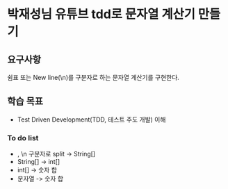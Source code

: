 # 박재성님 유튜브 tdd로 문자열 계산기 만들기

## 요구사항
쉼표 또는 New line(\n)를 구분자로 하는 문자열 계산기를 구현한다.

## 학습 목표
* Test Driven Development(TDD, 테스트 주도 개발) 이해

### To do list
* , \n 구분자로 split -> String[]
* String[] -> int[]
* int[] -> 숫자 합
* 문자열 -> 숫자 합
